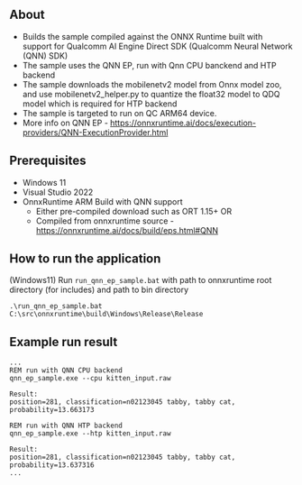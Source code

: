 ## About
- Builds the sample compiled against the ONNX Runtime built with support for Qualcomm AI Engine Direct SDK (Qualcomm Neural Network (QNN) SDK)
- The sample uses the QNN EP, run with Qnn CPU banckend and HTP backend
- The sample downloads the mobilenetv2 model from Onnx model zoo, and use mobilenetv2_helper.py to quantize the float32 model to QDQ model which is required for HTP backend
- The sample is targeted to run on QC ARM64 device.
- More info on QNN EP - https://onnxruntime.ai/docs/execution-providers/QNN-ExecutionProvider.html

## Prerequisites
- Windows 11
- Visual Studio 2022
- OnnxRuntime ARM Build with QNN support 
    - Either pre-compiled download such as ORT 1.15+ OR 
    - Compiled from onnxruntime source - https://onnxruntime.ai/docs/build/eps.html#QNN

## How to run the application
(Windows11) Run ```run_qnn_ep_sample.bat``` with path to onnxruntime root directory (for includes) and path to bin directory
```
.\run_qnn_ep_sample.bat C:\src\onnxruntime\build\Windows\Release\Release
```

## Example run result
```
...
REM run with QNN CPU backend
qnn_ep_sample.exe --cpu kitten_input.raw

Result:
position=281, classification=n02123045 tabby, tabby cat, probability=13.663173

REM run with QNN HTP backend
qnn_ep_sample.exe --htp kitten_input.raw

Result:
position=281, classification=n02123045 tabby, tabby cat, probability=13.637316
...
```